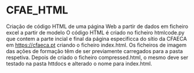 # CFAE_HTML
Criação de código HTML de uma página Web a partir de dados em ficheiro excel a partir de modelo
O código HTML é criado no ficheiro htmlcode.py que contem a parte incial e final da página especificca do sítio da CFAECA em https://cfaeca.pt criando o ficheiro index.html. Os ficheiros de imagem das ações de formação têm de ser previamente carregados para a pasta respetiva.
Depois de criado o ficheiro compressed.html, o mesmo deve ser testado na pasta httdocs e alterado o nome para index.html.
